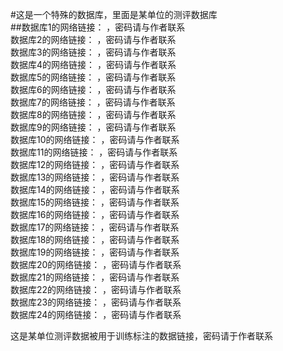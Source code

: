 #这是一个特殊的数据库，里面是某单位的测评数据库  
##数据库1的网络链接：   ，密码请与作者联系  
数据库2的网络链接：   ，密码请与作者联系  
数据库3的网络链接：   ，密码请与作者联系  
数据库4的网络链接：   ，密码请与作者联系  
数据库5的网络链接：   ，密码请与作者联系  
数据库6的网络链接：   ，密码请与作者联系  
数据库7的网络链接：   ，密码请与作者联系  
数据库8的网络链接：   ，密码请与作者联系  
数据库9的网络链接：   ，密码请与作者联系  
数据库10的网络链接：   ，密码请与作者联系  
数据库11的网络链接：   ，密码请与作者联系  
数据库12的网络链接：   ，密码请与作者联系  
数据库13的网络链接：   ，密码请与作者联系  
数据库14的网络链接：   ，密码请与作者联系  
数据库15的网络链接：   ，密码请与作者联系  
数据库16的网络链接：   ，密码请与作者联系  
数据库17的网络链接：   ，密码请与作者联系  
数据库18的网络链接：   ，密码请与作者联系  
数据库19的网络链接：   ，密码请与作者联系  
数据库20的网络链接：   ，密码请与作者联系  
数据库21的网络链接：   ，密码请与作者联系  
数据库22的网络链接：   ，密码请与作者联系  
数据库23的网络链接：   ，密码请与作者联系  
数据库24的网络链接：   ，密码请与作者联系  

这是某单位测评数据被用于训练标注的数据链接，密码请于作者联系  
